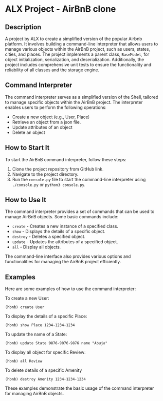 # ALX Project - AirBnB clone

## Description

A project by ALX to create a simplified version of the popular Airbnb platform. It involves building a command-line interpreter that allows users to manage various objects within the AirBnB project, such as users, states, cities, and places. The project implements a parent class, `BaseModel`, for object initialization, serialization, and deserialization. Additionally, the project includes comprehensive unit tests to ensure the functionality and reliability of all classes and the storage engine.

## Command Interpreter

The command interpreter serves as a simplified version of the Shell, tailored to manage specific objects within the AirBnB project. The interpreter enables users to perform the following operations:

- Create a new object (e.g., User, Place)
- Retrieve an object from a json file.
- Update attributes of an object
- Delete an object

## How to Start It

To start the AirBnB command interpreter, follow these steps:

1. Clone the project repository from GitHub link.
2. Navigate to the project directory.
3. Run the `console.py` file to start the command-line interpreter using `./console.py` or `python3 console.py`.

## How to Use It

The command interpreter provides a set of commands that can be used to manage AirBnB objects. Some basic commands include:

- `create` - Creates a new instance of a specified class.
- `show` - Displays the details of a specific object.
- `destroy` - Deletes a specified object.
- `update` - Updates the attributes of a specified object.
- `all` - Display all objects.

The command-line interface also provides various options and functionalities for managing the AirBnB project efficiently.

## Examples

Here are some examples of how to use the command interpreter:

To create a new User:
```python3
(hbnb) create User
```

To display the details of a specific Place:
```python3
(hbnb) show Place 1234-1234-1234
```

To update the name of a State:
```python3
(hbnb) update State 9876-9876-9876 name "Abuja"
```

To display all object for specific Review:
```python3
(hbnb) all Review
```

To delete details of a specific Amenity
```python3
(hbnb) destroy Amenity 1234-1234-1234
```

These examples demonstrate the basic usage of the command interpreter for managing AirBnB objects.
